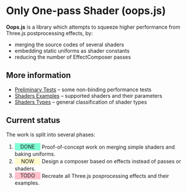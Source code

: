 # Only One-pass Shader (oops.js)

**Oops.js** is a library which attempts to squeeze higher performance from Three.js postprocessing effects, by:

* merging the source codes of several shaders
* embedding static uniforms as shader constants
* reducing the number of EffectComposer passes

<!--Additionally, the library makes small adjustment to the shaders properties,
so they are not completely the same as their Three.js counterparts.
  
A very preliminary test with the [webgl_postprocessing](https://threejs.org/examples/?q=post#webgl_postprocessing)
example shows increased performance by 50%.
-->

## More information

* [Preliminary Tests](tests/) &ndash; some non-binding performance tests
* [Shaders Examples](examples/) &ndash; supported shaders and their parameters
* [Shaders Types](examples/types.md) &ndash; general classification of shader types


## Current status

The work is split into several phases:

1. <span style="display:inline-block; background:aquamarine; padding: 0.1em 0.5em; width:4em; text-align: center; margin: 0.1em 0;">DONE</span> Proof-of-concept work on merging simple shaders and baking uniforms.
2. <span style="display:inline-block; background:lemonchiffon; padding: 0.1em 0.5em; width:4em; text-align: center; margin: 0.1em 0;">NOW</span> Design a composer based on effects instead of passes or shaders.
3. <span style="display:inline-block; background:pink; padding: 0.1em 0.5em; width:4em; text-align: center; margin: 0.1em 0;">TODO</span> Recreate all Three.js posprocessing effects and their examples.
